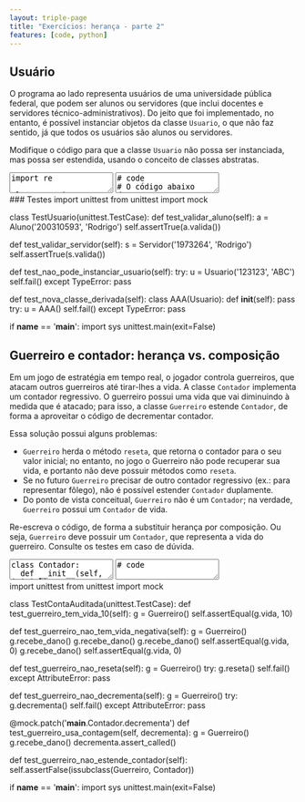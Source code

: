 ```yaml
---
layout: triple-page
title: "Exercícios: herança - parte 2"
features: [code, python]
---
```


## Usuário

O programa ao lado representa usuários de uma universidade pública federal, que podem ser alunos ou servidores (que inclui docentes e servidores técnico-administrativos). Do jeito que foi implementado, no entanto, é possível instanciar objetos da classe `Usuario`, o que não faz sentido, já que todos os usuários são alunos ou servidores.

Modifique o código para que a classe `Usuario` não possa ser instanciada, mas possa ser estendida, usando o conceito de classes abstratas.

<textarea class="code lang-python">
import re

class Usuario:
  def __init__(self, matricula, nome):
    self._matricula = matricula
    self._nome = nome
  
  def valida(self):
    pass
  
  def nome_normalizado(self):
    return self._nome.title()

class Aluno(Usuario):
  def valida(self):
    return re.match('^\\d{9}$', self._matricula)

class Servidor(Usuario):
  def valida(self):
    return re.match('^\\d{7}$', self._matricula)
</textarea>

<textarea class="stdin">
# code
# O código abaixo deve
# dar erro, pois não deve
# ser possível instanciar
# usuário.
x = Usuario('123', 'ABC')
print(x.valida())
</textarea>

<div class="testcode">
### Testes
import unittest
from unittest import mock

class TestUsuario(unittest.TestCase):
  def test_validar_aluno(self):
    a = Aluno('200310593', 'Rodrigo')
    self.assertTrue(a.valida())
  
  def test_validar_servidor(self):
    s = Servidor('1973264', 'Rodrigo')
    self.assertTrue(s.valida())
  
  def test_nao_pode_instanciar_usuario(self):
    try:
      u = Usuario('123123', 'ABC')
      self.fail()
    except TypeError:
      pass

  def test_nova_classe_derivada(self):
    class AAA(Usuario):
        def __init__(self):
            pass
    try:
      u = AAA()
      self.fail()
    except TypeError:
      pass

if __name__ == '__main__':
  import sys
  unittest.main(exit=False)
</div>

<!--
## Transportadora

Uma empresa transportadora é especializada em transportar geladeiras, e cobra frete de acordo com a distância percorrida e o tamanho da geladeira, conforme código ao lado.

Agora, a empresa expandir os seus negócios e transportar também máquinas de lavar roupa. Altere o código, de forma a permitir que a empresa transporte máquinas de lavar, **sem alterar as classes Geladeiras e Lavadora**.

Para isso, altere o tipo do parâmetro `item` para `Caixa`, e crie as estruturas necessárias para que o código atual do método continue funcionando.

<textarea class="code lang-python">
from typing import Protocol, runtime_checkable

@runtime_checkable
class Caixa(Protocol):
  def volume(self):
    pass

class Geladeira:
  def __init__(self, inverse: bool, frost_free: bool, largura: float, altura: float, comprimento: float) -> None:
    self.inverse = inverse
    self.frost_free = frost_free
    self.largura = largura
    self.altura = altura
    self.comprimento = comprimento
  
  def volume(self):
    return self.largura * self.altura * self.comprimento

class Lavadora:
  def __init__(self, litros: int, largura: float, altura: float, comprimento: float) -> None:
    self.litros = litros
    self.largura = largura
    self.altura = altura
    self.comprimento = comprimento

  def volume(self):
    return self.largura * self.altura * self.comprimento


class Frete:
  def __init__(self, distancia: float) -> None:
    self.distancia = distancia
  
  def valor(self, item: Caixa) -> float:
    return self.distancia * item.volume() * 0.01
</textarea>

<textarea class="stdin">
# code
gel = Geladeira(True, True, 0.80, 1.80, 0.80)
lav = Lavadora(10, 1, 0.80, 1.20)
f = Frete(100)
print(f.valor(gel))
print(f.valor(lav))
</textarea>

<div class="testcode">
### Testes
import unittest
from unittest import mock

class TestFrete(unittest.TestCase):
  #def test_frete_geladeira(self):
  #  gel = Geladeira(True, True, 0.80, 1.80, 0.80)
  #  f = Frete(100)
  #  self.assertTrue(abs(f.valor(gel) - 1152.0) &lt; 0.01)
  
  def test_tipo_de_item_eh_caixa(self):
    self.assertEqual(Frete.valor.__annotations__['item'], Caixa)
  
  def test_geladeira_e_lavadora_nao_tem_superclasse(self):
    self.assertFalse(issubclass(Geladeira, Caixa))
    self.assertFalse(issubclass(Lavadora, Caixa))

  def test_protocol_caixa_define_metodo_volume(self):
    self.assertTrue(hasattr(Caixa, 'volume'))

if __name__ == '__main__':
  import sys
  unittest.main(exit=False)
</div>
-->

## Guerreiro e contador: herança vs. composição

Em um jogo de estratégia em tempo real, o jogador controla guerreiros, que atacam outros guerreiros até tirar-lhes a vida. A classe `Contador` implementa um contador regressivo. O guerreiro possui uma vida que vai diminuindo à medida que é atacado; para isso, a classe `Guerreiro` estende `Contador`, de forma a aproveitar o código de decrementar contador.

Essa solução possui alguns problemas:

- `Guerreiro` herda o método `reseta`, que retorna o contador para o seu valor inicial; no entanto, no jogo o Guerreiro não pode recuperar sua vida, e portanto não deve possuir métodos como `reseta`.
- Se no futuro `Guerreiro` precisar de outro contador regressivo (ex.: para representar fôlego), não é possível estender `Contador` duplamente.
- Do ponto de vista conceitual, `Guerreiro` não é um `Contador`; na verdade, `Guerreiro` possui um `Contador` de vida.

Re-escreva o código, de forma a substituir herança por composição. Ou seja, `Guerreiro` deve possuir um `Contador`, que representa a vida do guerreiro. Consulte os testes em caso de dúvida.

<textarea class="code lang-python">
class Contador:
  def __init__(self, inicial):
    self._inicial = inicial
    self._contagem = inicial
  
  def decrementa(self, qtd=1):
    self._contagem -= qtd
    if self._contagem < 0:
      self._contagem = 0
  
  def reseta(self):
    self._contagem = self._inicial
  
  @property
  def contagem(self):
    return self._contagem

class Guerreiro(Contador):
  def __init__(self):
    super().__init__(10)

  def recebe_dano(self):
    self.decrementa(4)
  
  def provoca_dano(self, outro_guerreiro):
    outro_guerreiro.recebe_dano()
  
  @property
  def vida(self):
    return self._contagem
</textarea>

<textarea class="stdin">
# code

</textarea>

<div class="testcode">
import unittest
from unittest import mock

class TestContaAuditada(unittest.TestCase):
  def test_guerreiro_tem_vida_10(self):
    g = Guerreiro()
    self.assertEqual(g.vida, 10)

  def test_guerreiro_nao_tem_vida_negativa(self):
    g = Guerreiro()
    g.recebe_dano()
    g.recebe_dano()
    g.recebe_dano()
    self.assertEqual(g.vida, 0)
    g.recebe_dano()
    self.assertEqual(g.vida, 0)

  def test_guerreiro_nao_reseta(self):
    g = Guerreiro()
    try:
      g.reseta()
      self.fail()
    except AttributeError:
      pass

  def test_guerreiro_nao_decrementa(self):
    g = Guerreiro()
    try:
      g.decrementa()
      self.fail()
    except AttributeError:
      pass

  @mock.patch('__main__.Contador.decrementa')
  def test_guerreiro_usa_contagem(self, decrementa):
    g = Guerreiro()
    g.recebe_dano()
    decrementa.assert_called()
  
  def test_guerreiro_nao_estende_contador(self):
    self.assertFalse(issubclass(Guerreiro, Contador))

if __name__ == '__main__':
  import sys
  unittest.main(exit=False)
</div>
